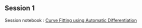 ## Session 1

Session notebook : [Curve Fitting using Automatic Differentiation](https://htmlpreview.github.io/?https://github.com/S4DS-IEM/Study-Group/blob/main/Study_Session_1/Curve_Fitting.html)
